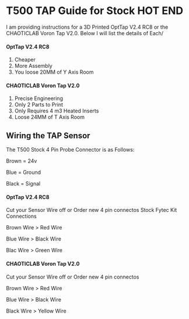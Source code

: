 <H1>T500 TAP Guide for Stock HOT END</h1> 
I am providing instructions for a 3D Printed OptTap V2.4 RC8 or the CHAOTICLAB Voron Tap V2.0. Below I will list the details of Each/

<h4>OptTap V2.4 RC8</h4>
<ol>
<li>Cheaper </li>
<li>More Assembly</li>
<li>You loose 20MM of Y Axis Room</li>
</ol>
<h4>CHAOTICLAB Voron Tap V2.0</h4>
<ol>
<li>Precise Engineering</li>
<li>Only 2 Parts to Print</li>
<li>Only Requires 4 m3 Heated Inserts</li>
<li>Loose 24MM of T Axis Room</li>
</ol>


<h2>Wiring the TAP Sensor</h2>
The T500 Stock 4 Pin Probe Connector is as Follows:

<P>Brown = 24v </P>
<P>Blue = Ground</P>
<P>Black = Signal </P> 

<h4>OptTap V2.4 RC8</h4>
Cut your Sensor Wire off or Order new 4 pin connectos
Stock Fytec Kit Connections
<P>Brown Wire > Red Wire </P>
<P>Blue Wire > Black Wire</P>
<P>Blac Wire > Green Wire</P>

<h4>CHAOTICLAB Voron Tap V2.0</h4>
Cut your Sensor Wire off or Order new 4 pin connectos
<P>Brown Wire > Red Wire </P>
<P>Blue Wire > Black Wire</P>
<P>Black Wire > Yellow Wire</P>

